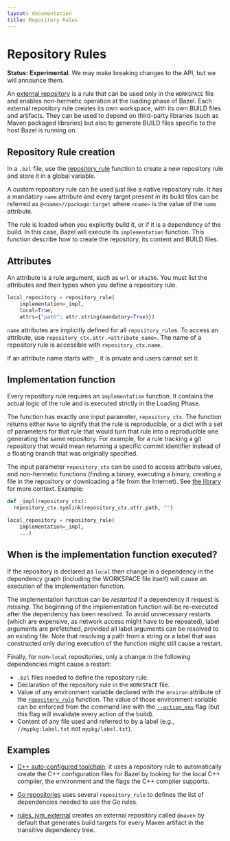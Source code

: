 ```yaml
---
layout: documentation
title: Repository Rules
---
```

# Repository Rules

**Status: Experimental**. We may make breaking changes to the API, but we will
  announce them.

An [external repository](../external.md) is a rule that can be used only
in the `WORKSPACE` file and enables non-hermetic operation at the loading phase
of Bazel. Each external repository rule creates its own workspace, with its
own BUILD files and artifacts. They can be used to depend on third-party
libraries (such as Maven packaged libraries) but also to generate BUILD files
specific to the host Bazel is running on.

## Repository Rule creation

In a `.bzl` file, use the
[repository_rule](lib/globals.html#repository_rule) function to create a new
repository rule and store it in a global variable.

A custom repository rule can be used just like a native repository rule. It
has a mandatory `name` attribute and every target present in its build files
can be referred as `@<name>//package:target` where `<name>` is the value of the
`name` attribute.

The rule is loaded when you explicitly build it, or if it is a dependency of
the build. In this case, Bazel will execute its `implementation` function. This
function describe how to create the repository, its content and BUILD files.

## Attributes

An attribute is a rule argument, such as `url` or `sha256`. You must list
the attributes and their types when you define a repository rule.

```python
local_repository = repository_rule(
    implementation=_impl,
    local=True,
    attrs={"path": attr.string(mandatory=True)})
```

`name` attributes are implicitly defined for all `repository_rule`s.
To access an attribute, use `repository_ctx.attr.<attribute_name>`.
The name of a repository rule is accessible with `repository_ctx.name`.

If an attribute name starts with `_` it is private and users cannot set it.

## Implementation function

Every repository rule requires an `implementation` function. It contains the
actual logic of the rule and is executed strictly in the Loading Phase.

The function has exactly one input parameter, `repository_ctx`. The function
returns either `None` to signify that the rule is reproducible, or a dict with a
set of parameters for that rule that would turn that rule into a reproducible
one generating the same repository. For example, for a rule tracking a git
repository that would mean returning a specific commit identifier instead of a
floating branch that was originally specified.

The input parameter `repository_ctx` can be used to
access attribute values, and non-hermetic functions (finding a binary,
executing a binary, creating a file in the repository or downloading a file
from the Internet). See [the library](lib/repository_ctx.html) for more
context. Example:

```python
def _impl(repository_ctx):
  repository_ctx.symlink(repository_ctx.attr.path, "")

local_repository = repository_rule(
    implementation=_impl,
    ...)
```

## When is the implementation function executed?

If the repository is declared as `local` then change in a dependency
in the dependency graph (including the WORKSPACE file itself) will
cause an execution of the implementation function.

The implementation function can be _restarted_ if a dependency it
request is _missing_. The beginning of the implementation function
will be re-executed after the dependency has been resolved. To avoid
unnecessary restarts (which are expensive, as network access might
have to be repeated), label arguments are prefetched, provided all
label arguments can be resolved to an existing file. Note that resolving
a path from a string or a label that was constructed only during execution
of the function might still cause a restart.

Finally, for non-`local` repositories, only a change in the following
dependencies might cause a restart:

- `.bzl` files needed to define the repository rule.
- Declaration of the repository rule in the `WORKSPACE` file.
- Value of any environment variable declared with the `environ`
attribute of the
[`repository_rule`](https://docs.bazel.build/skylark/lib/globals.html#repository_rule)
function. The value of those environment variable can be enforced from
the command line with the
[`--action_env`](https://docs.bazel.build/command-line-reference.html#flag--action_env)
flag (but this flag will invalidate every action of the build).
- Content of any file used and referred to by a label (e.g.,
  `//mypkg:label.txt` not `mypkg/label.txt`).

## Examples

- [C++ auto-configured toolchain](https://github.com/bazelbuild/bazel/blob/ac29b78000afdb95afc7e97efd2b1299ebea4dac/tools/cpp/cc_configure.bzl#L288):
it uses a repository rule to automatically create the
C++ configuration files for Bazel by looking for the local C++ compiler, the
environment and the flags the C++ compiler supports.

- [Go repositories](https://github.com/bazelbuild/rules_go/blob/67bc217b6210a0922d76d252472b87e9a6118fdf/go/private/go_repositories.bzl#L195)
  uses several `repository_rule` to defines the list of dependencies
  needed to use the Go rules.

- [rules_jvm_external](https://github.com/bazelbuild/rules_jvm_external) creates
  an external repository called `@maven` by default that generates build targets
  for every Maven artifact in the transitive dependency tree.
